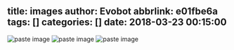 title: images
author: Evobot
abbrlink: e01fbe6a
tags: []
categories: []
date: 2018-03-23 00:15:00
---
![paste image](http://p5qynomrl.bkt.clouddn.com/152173531953668h6dyus.png?imageslim)
![paste image](http://p5qynomrl.bkt.clouddn.com/1521816629431xbicnwsb.png?imageslim)
![paste image](http://p5qynomrl.bkt.clouddn.com/1522075826408alwrya2w.png?imageslim)
